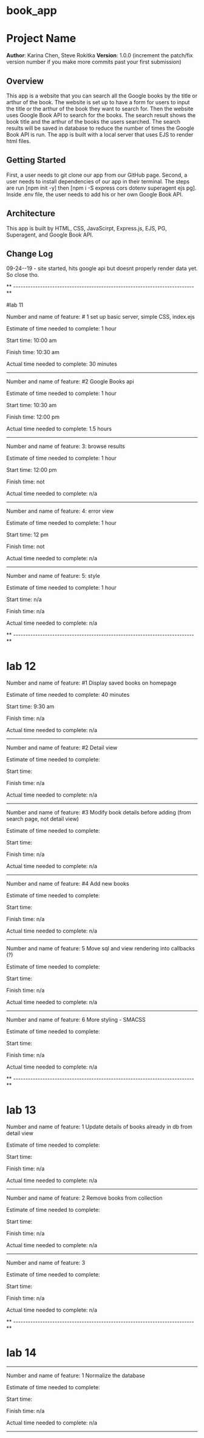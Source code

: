 # book_app

# Project Name

**Author**: Karina Chen, Steve Rokitka
**Version**: 1.0.0 (increment the patch/fix version number if you make more commits past your first submission)

## Overview
This app is a website that you can search all the Google books by the title or arthur of the book. The website is set up to have a form for users to input the title or the arthur of the book they want to search for. Then the website uses Google Book API to search for the books. The search result shows the book title and the arthur of the books the users searched. The search results will be saved in database to reduce the number of times the Google Book API is run. The app is built with a local server that uses EJS to render html files.

## Getting Started
First, a user needs to git clone our app from our GitHub page. Second, a user needs to install dependencies of our app in their terminal. The steps are run [npm init -y] then [npm i -S express cors dotenv superagent ejs pg]. Inside .env file, the user needs to add his or her own Google Book API.

## Architecture
This app is built by HTML, CSS, JavaScirpt, Express.js, EJS, PG, Superagent, and Google Book API.

## Change Log

09-24--19 - site started, hits google api but doesnt properly render data yet. So close tho.

<!-- ## Credits and Collaborations -->


** --------------------------------------------------------------------------**

#lab 11

Number and name of feature: # 1 set up basic server, simple CSS, index.ejs

Estimate of time needed to complete: 1 hour

Start time: 10:00 am

Finish time: 10:30 am

Actual time needed to complete: 30 minutes


-------------------


Number and name of feature: #2 Google Books api 

Estimate of time needed to complete: 1 hour

Start time: 10:30 am

Finish time: 12:00 pm

Actual time needed to complete: 1.5 hours

-------------------


Number and name of feature: 3: browse results

Estimate of time needed to complete: 1 hour

Start time: 12:00 pm

Finish time: not

Actual time needed to complete: n/a

-------------------

Number and name of feature: 4: error view

Estimate of time needed to complete: 1 hour

Start time: 12 pm

Finish time: not

Actual time needed to complete: n/a

-------------------

Number and name of feature: 5: style

Estimate of time needed to complete: 1 hour

Start time: n/a

Finish time: n/a

Actual time needed to complete: n/a

** --------------------------------------------------------------------------**

# lab 12

Number and name of feature: #1 Display saved books on homepage 

Estimate of time needed to complete: 40 minutes

Start time: 9:30 am

Finish time: n/a

Actual time needed to complete: n/a

-------------------

Number and name of feature: #2 Detail view

Estimate of time needed to complete: 

Start time: 

Finish time: n/a

Actual time needed to complete: n/a

-------------------

Number and name of feature: #3 Modify book details before adding (from search page, not detail view)

Estimate of time needed to complete: 

Start time: 

Finish time: n/a

Actual time needed to complete: n/a

-------------------

Number and name of feature: #4 Add new books

Estimate of time needed to complete: 

Start time: 

Finish time: n/a

Actual time needed to complete: n/a

-------------------

Number and name of feature: 5 Move sql and view rendering into callbacks (?)  

Estimate of time needed to complete: 

Start time: 

Finish time: n/a

Actual time needed to complete: n/a

-------------------

Number and name of feature: 6 More styling - SMACSS

Estimate of time needed to complete: 

Start time: 

Finish time: n/a

Actual time needed to complete: n/a

** --------------------------------------------------------------------------**

# lab 13

Number and name of feature: 1 Update details of books already in db from detail view

Estimate of time needed to complete: 

Start time: 

Finish time: n/a

Actual time needed to complete: n/a

-------------------

Number and name of feature:  2 Remove books from collection

Estimate of time needed to complete: 

Start time: 

Finish time: n/a

Actual time needed to complete: n/a

-------------------

Number and name of feature:  3 

Estimate of time needed to complete: 

Start time: 

Finish time: n/a

Actual time needed to complete: n/a

** --------------------------------------------------------------------------**

# lab 14

-------------------

Number and name of feature:  1 Normalize the database 

Estimate of time needed to complete: 

Start time: 

Finish time: n/a

Actual time needed to complete: n/a

-------------------

